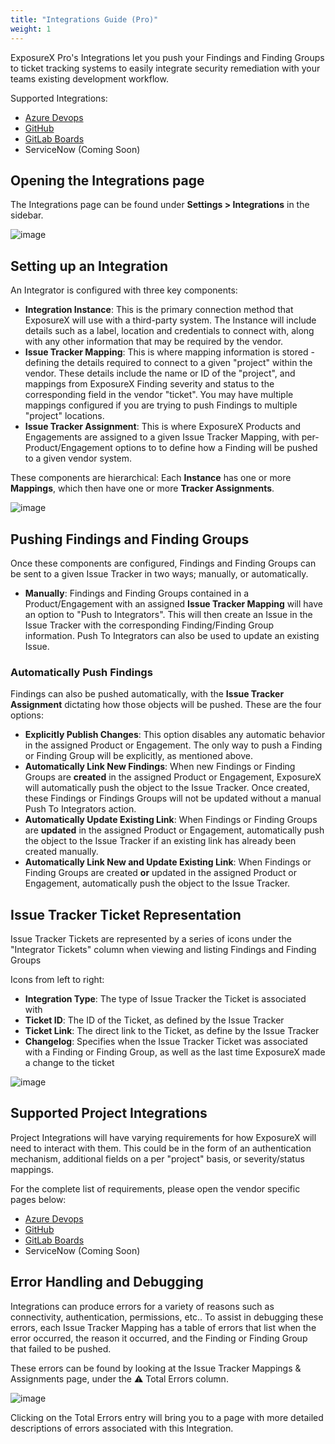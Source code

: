 ```yaml
---
title: "Integrations Guide (Pro)"
weight: 1
---
```


ExposureX Pro's Integrations let you push your Findings and Finding Groups to ticket tracking systems to easily integrate security remediation with your teams existing development workflow.

Supported Integrations:
- [Azure Devops](/en/share_your_findings/integrations_toolreference/#azure-devops-boards)
- [GitHub](/en/share_your_findings/integrations_toolreference/#github)
- [GitLab Boards](/en/share_your_findings/integrations_toolreference/#gitlab)
- ServiceNow (Coming Soon)

## Opening the Integrations page

The Integrations page can be found under **Settings > Integrations** in the sidebar.

![image](images/integrators_3.png)

## Setting up an Integration

An Integrator is configured with three key components:

- **Integration Instance**: This is the primary connection method that ExposureX will use with a third-party system.  The Instance will include details such as a label, location and credentials to connect with, along with any other information that may be required by the vendor.
- **Issue Tracker Mapping**: This is where mapping information is stored - defining the details required to connect to a given "project" within the vendor.  These details include the name or ID of the "project", and mappings from ExposureX Finding severity and status to the corresponding field in the vendor "ticket".  You may have multiple mappings configured if you are trying to push Findings to multiple "project" locations.
- **Issue Tracker Assignment**: This is where ExposureX Products and Engagements are assigned to a given Issue Tracker Mapping, with per-Product/Engagement options to to define how a Finding will be pushed to a given vendor system.

These components are hierarchical: Each **Instance** has one or more **Mappings**, which then have one or more **Tracker Assignments**.

![image](images/integrators_2.png)

## Pushing Findings and Finding Groups

Once these components are configured, Findings and Finding Groups can be sent to a given Issue Tracker in two ways; manually, or automatically.

- **Manually**: Findings and Finding Groups contained in a Product/Engagement with an assigned **Issue Tracker Mapping** will have an option to "Push to Integrators".  This will then create an Issue in the Issue Tracker with the corresponding Finding/Finding Group information.  Push To Integrators can also be used to update an existing Issue.

### Automatically Push Findings

Findings can also be pushed automatically, with the **Issue Tracker Assignment** dictating how those objects will be pushed.  These are the four options:

- **Explicitly Publish Changes**: This option disables any automatic behavior in the assigned Product or Engagement.  The only way to push a Finding or Finding Group will be explicitly, as mentioned above.
- **Automatically Link New Findings**: When new Findings or Finding Groups are **created** in the assigned Product or Engagement, ExposureX will automatically push the object to the Issue Tracker.  Once created, these Findings or Findings Groups will not be updated without a manual Push To Integrators action.
- **Automatically Update Existing Link**: When Findings or Finding Groups are **updated** in the assigned Product or Engagement, automatically push the object to the Issue Tracker if an existing link has already been created manually.
- **Automatically Link New and Update Existing Link**: When Findings or Finding Groups are created **or** updated in the assigned Product or Engagement, automatically push the object to the Issue Tracker.

## Issue Tracker Ticket Representation

Issue Tracker Tickets are represented by a series of icons under the "Integrator Tickets" column when viewing and listing
Findings and Finding Groups

Icons from left to right:

- **Integration Type**: The type of Issue Tracker the Ticket is associated with
- **Ticket ID**: The ID of the Ticket, as defined by the Issue Tracker
- **Ticket Link**: The direct link to the Ticket, as define by the Issue Tracker
- **Changelog**: Specifies when the Issue Tracker Ticket was associated with a Finding or Finding Group, as well as the last time ExposureX made a change to the ticket

![image](images/integrators_1.png)

## Supported Project Integrations

Project Integrations will have varying requirements for how ExposureX will need to interact with them. This could be in the form of an authentication mechanism, additional fields on a per "project" basis, or severity/status mappings.

For the complete list of requirements, please open the vendor specific pages below:

- [Azure Devops](/en/share_your_findings/integrations_toolreference/#azure-devops-boards)
- [GitHub](/en/share_your_findings/integrations_toolreference/#github)
- [GitLab Boards](/en/share_your_findings/integrations_toolreference/#gitlab)
- ServiceNow (Coming Soon)

## Error Handling and Debugging

Integrations can produce errors for a variety of reasons such as connectivity, authentication, permissions, etc.. To assist
in debugging these errors, each Issue Tracker Mapping has a table of errors that list when the error occurred, the reason it
occurred, and the Finding or Finding Group that failed to be pushed.

These errors can be found by looking at the Issue Tracker Mappings & Assignments page, under the ⚠️ Total Errors column.

![image](images/integrators_4.png)

Clicking on the Total Errors entry will bring you to a page with more detailed descriptions of errors associated with this Integration.
